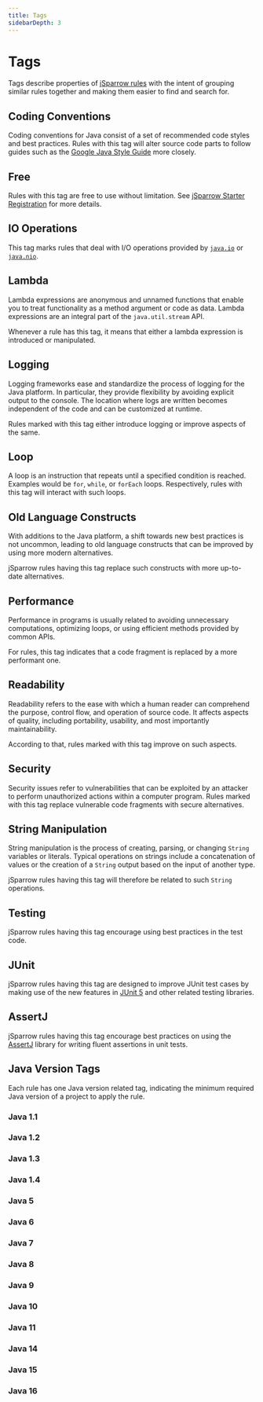```yaml
---
title: Tags
sidebarDepth: 3
---
```


# Tags

Tags describe properties of [jSparrow rules](/rules/) with the intent of grouping similar rules together and making them easier to find and search for. 

## Coding Conventions

Coding conventions for Java consist of a set of recommended code styles and best practices. 
Rules with this tag will alter source code parts to follow guides such as the [Google Java Style Guide](https://google.github.io/styleguide/javaguide.html) more closely. 

<Tag tag-name="Coding Conventions" />

## Free

Rules with this tag are free to use without limitation. See [jSparrow Starter Registration](/eclipse/jsparrow-starter-registration.html) for more details.

<Tag tag-name="Free" />

## IO Operations

This tag marks rules that deal with I/O operations provided by [`java.io`](https://docs.oracle.com/javase/8/docs/api/java/io/package-summary.html) or [`java.nio`](https://docs.oracle.com/javase/8/docs/api/java/nio/package-summary.html). 

<Tag tag-name="IO Operations" />

## Lambda

Lambda expressions are anonymous and unnamed functions that enable you to treat functionality as a method argument or code as data. Lambda expressions are an integral part of the `java.util.stream` API.  

Whenever a rule has this tag, it means that either a lambda expression is introduced or manipulated. 

<Tag tag-name="Lambda" />

## Logging

Logging frameworks ease and standardize the process of logging for the Java platform. In particular, they provide flexibility by avoiding explicit output to the console. The location where logs are written becomes independent of the code and can be customized at runtime.

Rules marked with this tag either introduce logging or improve aspects of the same. 

<Tag tag-name="Logging" />

## Loop

A loop is an instruction that repeats until a specified condition is reached. Examples would be `for`, `while`, or `forEach` loops. Respectively, rules with this tag will interact with such loops. 

<Tag tag-name="Loop" />

## Old Language Constructs

With additions to the Java platform, a shift towards new best practices is not uncommon, leading to old language constructs that can be improved by using more modern alternatives. 

jSparrow rules having this tag replace such constructs with more up-to-date alternatives. 

<Tag tag-name="Old Language Constructs" />

## Performance

Performance in programs is usually related to avoiding unnecessary computations, optimizing loops, or using efficient methods provided by common APIs. 

For rules, this tag indicates that a code fragment is replaced by a more performant one. 

<Tag tag-name="Performance" />

## Readability

Readability refers to the ease with which a human reader can comprehend the purpose, control flow, and operation of source code. It affects aspects of quality, including portability, usability, and most importantly maintainability.

According to that, rules marked with this tag improve on such aspects. 

<Tag tag-name="Readability" />

## Security

Security issues refer to vulnerabilities that can be exploited by an attacker to perform unauthorized actions within a computer program. 
Rules marked with this tag replace vulnerable code fragments with secure alternatives. 

<Tag tag-name="Security" />

## String Manipulation

String manipulation is the process of creating, parsing, or changing `String` variables or literals. Typical operations on strings include a concatenation of values or the creation of a `String` output based on the input of another type. 

jSparrow rules having this tag will therefore be related to such `String` operations. 

<Tag tag-name="String Manipulation" />

## Testing
jSparrow rules having this tag encourage using best practices in the test code. 
<tag tag-name="Testing"/>

## JUnit
jSparrow rules having this tag are designed to improve JUnit test cases by making use of the new features in [JUnit 5](https://junit.org/junit5/docs/current/user-guide/) and other related testing libraries. 
<tag tag-name="JUnit"/>

## AssertJ
jSparrow rules having this tag encourage best practices on using the [AssertJ](https://assertj.github.io/doc/#assertj-overview) library for writing fluent assertions in unit tests.
<tag tag-name="AssertJ"/>

## Java Version Tags

Each rule has one Java version related tag, indicating the minimum required Java version of a project to apply the rule. 

### Java 1.1

<Tag tag-name="Java 1.1" />

### Java 1.2 

<Tag tag-name="Java 1.2" />

### Java 1.3

<Tag tag-name="Java 1.3" />

### Java 1.4

<Tag tag-name="Java 1.4" />

### Java 5

<Tag tag-name="Java 5" />

### Java 6

<Tag tag-name="Java 6" />

### Java 7

<Tag tag-name="Java 7" />

### Java 8

<Tag tag-name="Java 8" />

### Java 9

<Tag tag-name="Java 9" />

### Java 10

<Tag tag-name="Java 10" />

### Java 11

<Tag tag-name="Java 11" />

### Java 14

<Tag tag-name="Java 14" />

### Java 15

<Tag tag-name="Java 15" />

### Java 16

<Tag tag-name="Java 16" />